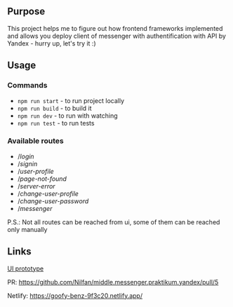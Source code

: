 ## Purpose

This project helps me to figure out how frontend frameworks implemented and allows you deploy client of messenger with authentification with API by Yandex - hurry up, let's try it :)

## Usage

### Commands

- `npm run start` - to run project locally
- `npm run build` - to build it
- `npm run dev` - to run with watching
- `npm run test` - to run tests

### Available routes

- /_login_
- /_signin_
- /_user-profile_
- /_page-not-found_
- /_server-error_
- /_change-user-profile_
- /_change-user-password_ 
- /_messenger_

P.S.: Not all routes can be reached from ui, some of them can be reached only manually

## Links

[UI prototype](https://www.figma.com/file/Vu1qZWDzQk5eCyDlBmDZEV/Messenger)

PR: https://github.com/Nilfan/middle.messenger.praktikum.yandex/pull/5

Netlify: https://goofy-benz-9f3c20.netlify.app/
